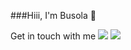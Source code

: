 ###Hiii, I'm Busola 👋

Get in touch with me
<a href="mailto:jibodu.busola@gmail.com"><img src="https://img.shields.io/badge/Gmail-D14836?style=for-the-badge&logo=gmail&logoColor=white"></a> <a href="https://www.linkedin.com/in/oluwabusola-jibodu-869418125/"><img src="https://img.shields.io/badge/LinkedIn-0077B5?style=for-the-badge&logo=linkedin&logoColor=white"></a> 




